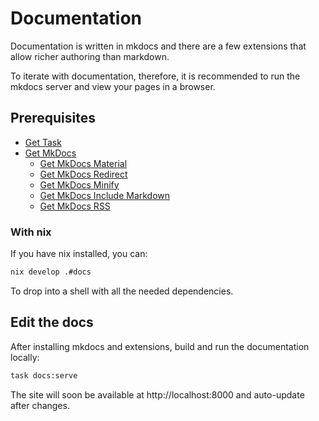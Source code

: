# Documentation

Documentation is written in mkdocs and there are a few extensions that allow richer
authoring than markdown.

To iterate with documentation, therefore, it is recommended to run the mkdocs server and view your pages in a browser.

## Prerequisites

- [Get Task](https://taskfile.dev/installation/)
- [Get MkDocs](https://www.mkdocs.org/user-guide/installation/)
  - [Get MkDocs Material](https://squidfunk.github.io/mkdocs-material/getting-started/#installation)
  - [Get MkDocs Redirect](https://github.com/mkdocs/mkdocs-redirects#installing)
  - [Get MkDocs Minify](https://github.com/byrnereese/mkdocs-minify-plugin#setup)
  - [Get MkDocs Include Markdown](https://github.com/mondeja/mkdocs-include-markdown-plugin#installation)
  - [Get MkDocs RSS](https://github.com/guts/mkdocs-rss-plugin#installation)

### With nix

If you have nix installed, you can:

```bash
nix develop .#docs
```

To drop into a shell with all the needed dependencies.

## Edit the docs

After installing mkdocs and extensions, build and run the documentation locally:

```sh
task docs:serve
```

The site will soon be available at http://localhost:8000 and
auto-update after changes.
